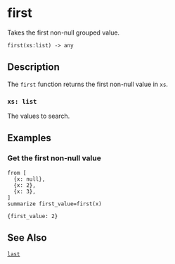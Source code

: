 # first

Takes the first non-null grouped value.

```tql
first(xs:list) -> any
```

## Description

The `first` function returns the first non-null value in `xs`.

### `xs: list`

The values to search.

## Examples

### Get the first non-null value

```tql
from [
  {x: null},
  {x: 2},
  {x: 3},
]
summarize first_value=first(x)
```

```tql
{first_value: 2}
```

## See Also

[`last`](last.md)

